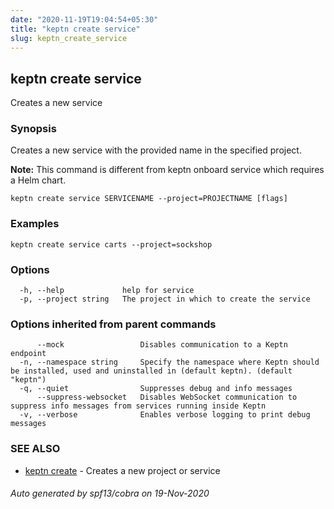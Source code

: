 ```yaml
---
date: "2020-11-19T19:04:54+05:30"
title: "keptn create service"
slug: keptn_create_service
---
```

## keptn create service

Creates a new service

### Synopsis

Creates a new service with the provided name in the specified project.

**Note:** This command is different from keptn onboard service which requires a Helm chart.


```
keptn create service SERVICENAME --project=PROJECTNAME [flags]
```

### Examples

```
keptn create service carts --project=sockshop
```

### Options

```
  -h, --help             help for service
  -p, --project string   The project in which to create the service
```

### Options inherited from parent commands

```
      --mock                 Disables communication to a Keptn endpoint
  -n, --namespace string     Specify the namespace where Keptn should be installed, used and uninstalled in (default keptn). (default "keptn")
  -q, --quiet                Suppresses debug and info messages
      --suppress-websocket   Disables WebSocket communication to suppress info messages from services running inside Keptn
  -v, --verbose              Enables verbose logging to print debug messages
```

### SEE ALSO

* [keptn create](../keptn_create/)	 - Creates a new project or service

###### Auto generated by spf13/cobra on 19-Nov-2020
